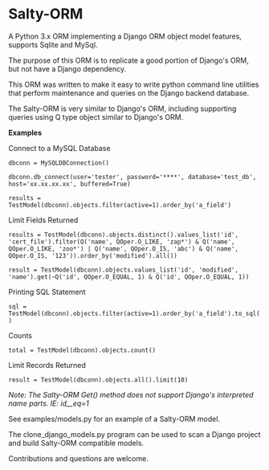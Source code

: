 # Salty-ORM
A Python 3.x ORM implementing a Django ORM object model features, supports Sqlite and MySql.

The purpose of this ORM is to replicate a good portion of Django's ORM, but not have a Django dependency.

This ORM was written to make it easy to write python command line utilities that perform maintenance and queries on the Django backend database.

The Salty-ORM is very similar to Django's ORM, including supporting queries using Q type object similar to Django's ORM.

**Examples**

Connect to a MySQL Database

`dbconn = MySQLDBConnection()`

`dbconn.db_connect(user='tester', password='****', database='test_db', host='xx.xx.xx.xx', buffered=True)`

`results = TestModel(dbconn).objects.filter(active=1).order_by('a_field')`

Limit Fields Returned

`results = TestModel(dbconn).objects.distinct().values_list('id', 'cert_file').filter(Q('name', QOper.O_LIKE, 'zap*') & Q('name', QOper.O_LIKE, 'zoo*') | Q('name', QOper.O_IS, 'abc') & Q('name', QOper.O_IS, '123')).order_by('modified').all())`

`result = TestModel(dbconn).objects.values_list('id', 'modified', 'name').get(~Q('id', QOper.O_EQUAL, 1) & Q('id', QOper.O_EQUAL, 1))`

Printing SQL Statement

`sql = TestModel(dbconn).objects.filter(active=1).order_by('a_field').to_sql()`

Counts

`total = TestModel(dbconn).objects.count()`

Limit Records Returned
 
`result = TestModel(dbconn).objects.all().limit(10)`

*Note: The Salty-ORM Get() method does not support Django's interpreted name parts. IE: id__eq=1*

See examples/models.py for an example of a Salty-ORM model. 

The clone_django_models.py program can be used to scan a Django project and build Salty-ORM compatible models. 

Contributions and questions are welcome.
